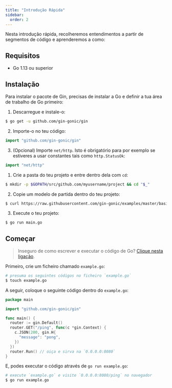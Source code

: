 ```yaml
---
title: "Introdução Rápida"
sidebar:
  order: 2
---
```


Nesta introdução rápida, recolheremos entendimentos a partir de segmentos de código e aprenderemos a como:

## Requisitos

- Go 1.13 ou superior

## Instalação

Para instalar o pacote de Gin, precisas de instalar a Go e definir a tua área de trabalho de Go primeiro:

1. Descarregue e instale-o:

```sh
$ go get -u github.com/gin-gonic/gin
```

2. Importe-o no teu código:

```go
import "github.com/gin-gonic/gin"
```

3. (Opcional) Importe `net/http`. Isto é obrigatório para por exemplo se estiveres a usar constantes tais como `http.StatusOk`:

```go
import "net/http"
```

1. Crie a pasta do teu projeto e entre dentro dela com `cd`:

```sh
$ mkdir -p $GOPATH/src/github.com/myusername/project && cd "$_"
```

2. Copie um modelo de partida dentro do teu projeto:

```sh
$ curl https://raw.githubusercontent.com/gin-gonic/examples/master/basic/main.go > main.go
```

3. Execute o teu projeto:

```sh
$ go run main.go
```

## Começar

> Inseguro de como escrever e executar o código de Go? [Clique nesta ligação](https://golang.org/doc/code.html).

Primeiro, crie um ficheiro chamado `example.go`:

```sh
# presuma os seguintes códigos no ficheiro `example.go`
$ touch example.go
```

A seguir, coloque o seguinte código dentro do `example.go`:

```go
package main

import "github.com/gin-gonic/gin"

func main() {
  router := gin.Default()
  router.GET("/ping", func(c *gin.Context) {
    c.JSON(200, gin.H{
      "message": "pong",
    })
  })
  router.Run() // oiça e sirva na `0.0.0.0:8080`
}
```

E, podes executar o código através de `go run example.go`:

```sh
# execute `example.go` e visite `0.0.0.0:8080/ping` no navegador
$ go run example.go
```
